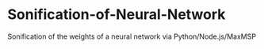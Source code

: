 # Sonification-of-Neural-Network
Sonification of the weights of a neural network via Python/Node.js/MaxMSP
